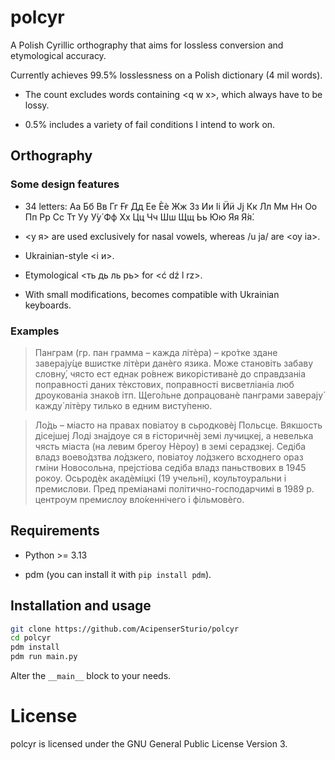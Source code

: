 # polcyr

A Polish Cyrillic orthography that aims for lossless conversion and etymological accuracy.

Currently achieves 99.5% losslessness on a Polish dictionary (4 mil words).

* The count excludes words containing \<q w x>, which always have to be lossy.

* 0.5% includes a variety of fail conditions I intend to work on.

## Orthography

### Some design features

* 34 letters: Аа Бб Вв Гг Ғғ Дд Ее Ѐѐ Жж Зз Ии Іі Ӥӥ Јј Кк Лл Мм Нн Оо Пп Рр Сс Тт Уу У́у́ Фф Хх Цц Чч Шш Щщ Ьь Юю Яя Я́я́.

* <у я> are used exclusively for nasal vowels, whereas /u ja/ are <оу іа>.

* Ukrainian-style <і и>.

* Etymological <ть дь ль рь> for <ć dź l rz>.

* With small modifications, becomes compatible with Ukrainian keyboards.

### Examples

> Панграм (гр. пан грамма – кажда літѐра) – кро́тке здане заверају́це вшистке літѐри данѐго язика. Може становіть забаву словну́, чясто ест еднак ро́внеж викорістиванѐ до справдзаніа поправності даних тѐкстових, поправності висветліаніа люб дроукованіа знако́в ітп. Щего́льне допрацованѐ панграми заверају́ кажду́ літѐру тилько в едним висту́пеню.

> Ло́дь – міасто на правах повіатоу в сьродковѐј Польсце. Вякшость дісејшеј Лоді знајдоуе ся в ғісторичнѐј земі лучицкеј, а невелька чясть міаста (на левим брегоу Нѐроу) в земі серадзкеј. Седіба владз воево́дзтва ло́дзкего, повіатоу ло́дзкего всходнего ораз гміни Новосольна, прејстіова седіба владз паньствових в 1945 рокоу. Осьродѐк акадѐміцкі (19 учельні), коультоуральни і премислови. Пред преміанамі політично-господарчимі в 1989 р. центроум премислоу вло́кеннічего і фільмовѐго.

## Requirements

* Python >= 3.13

* pdm (you can install it with `pip install pdm`).

## Installation and usage

```bash
git clone https://github.com/AcipenserSturio/polcyr
cd polcyr
pdm install
pdm run main.py
```

Alter the `__main__` block to your needs.

# License

polcyr is licensed under the GNU General Public License Version 3.
